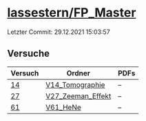 # [lassestern/FP_Master](https://github.com/lassestern/FP_Master)

Letzter Commit: 29.12.2021 15:03:57

## Versuche

|       Versuch        |                                         Ordner                                         |PDFs|
|----------------------|----------------------------------------------------------------------------------------|----|
|[14](../../versuch/14)|[V14_Tomographie](https://github.com/lassestern/FP_Master/tree/main/V14_Tomographie)    |–   |
|[27](../../versuch/27)|[V27_Zeeman_Effekt](https://github.com/lassestern/FP_Master/tree/main/V27_Zeeman_Effekt)|–   |
|[61](../../versuch/61)|[V61_HeNe](https://github.com/lassestern/FP_Master/tree/main/V61_HeNe)                  |–   |

